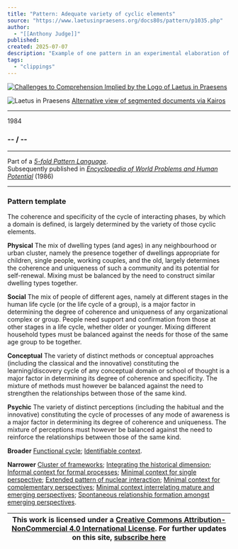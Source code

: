 ```yaml
---
title: "Pattern: Adequate variety of cyclic elements"
source: "https://www.laetusinpraesens.org/docs80s/pattern/p1035.php"
author:
  - "[[Anthony Judge]]"
published:
created: 2025-07-07
description: "Example of one pattern in an experimental elaboration of a 5-fold pattern language. This explores the parallel between patterns at the physical level, the social level, the conceptual level, and the psychic level in the light of an underlying template based on the insights of Christopher Alexander"
tags:
  - "clippings"
---
```

[![Challenges to Comprehension Implied by the Logo
of Laetus in Praesens](https://www.laetusinpraesens.org/common/images/achngcol.jpg "Challenges to Comprehension Implied by the Logo
of Laetus in Praesens")](https://www.laetusinpraesens.org/context/logo_laetus.php)

![Laetus in Praesens](https://www.laetusinpraesens.org/common/images/laetus_title2.png) [Alternative view of segmented documents via Kairos](https://kairos.laetusinpraesens.org/p1035_8_pat_h_1)

---

1984

### \-- / --

---

Part of a *[5-fold Pattern Language](https://www.laetusinpraesens.org/docs80s/84patlan.php)*.  
Subsequently published in *[Encyclopedia of World Problems and Human Potential](https://www.un-intelligible.org/projects/homeency.php)* (1986)

---

### Pattern template

The coherence and specificity of the cycle of interacting phases, by which a domain is defined, is largely determined by the variety of those cyclic elements.

**Physical** The mix of dwelling types (and ages) in any neighbourhood or urban cluster, namely the presence together of dwellings appropriate for children, single people, working couples, and the old, largely determines the coherence and uniqueness of such a community and its potential for self-renewal. Mixing must be balanced by the need to construct similar dwelling types together.

**Social** The mix of people of different ages, namely at different stages in the human life cycle (or the life cycle of a group), is a major factor in determining the degree of coherence and uniqueness of any organizational complex or group. People need support and confirmation from those at other stages in a life cycle, whether older or younger. Mixing different household types must be balanced against the needs for those of the same age group to be together.

**Conceptual** The variety of distinct methods or conceptual approaches (including the classical and the innovative) constituting the learning/discovery cycle of any conceptual domain or school of thought is a major factor in determining its degree of coherence and specificity. The mixture of methods must however be balanced against the need to strengthen the relationships between those of the same kind.

**Psychic** The variety of distinct perceptions (including the habitual and the innovative) constituting the cycle of processes of any mode of awareness is a major factor in determining its degree of coherence and uniqueness. The mixture of perceptions must however be balanced against the need to reinforce the relationships between those of the same kind.

**Broader** [Functional cycle](https://www.laetusinpraesens.org/docs80s/pattern/p1026.php); [Identifiable context](https://www.laetusinpraesens.org/docs80s/pattern/p1014.php).

**Narrower** [Cluster of frameworks](https://www.laetusinpraesens.org/docs80s/pattern/p1037.php); [Integrating the historical dimension](https://www.laetusinpraesens.org/docs80s/pattern/p1040.php); [Informal context for formal processes](https://www.laetusinpraesens.org/docs80s/pattern/p1041.php); [Minimal context for single perspective](https://www.laetusinpraesens.org/docs80s/pattern/p1078.php); [Extended pattern of nuclear interaction](https://www.laetusinpraesens.org/docs80s/pattern/p1075.php); [Minimal context for complementary perspectives](https://www.laetusinpraesens.org/docs80s/pattern/p1077.php); [Minimal context interrelating mature and emerging perspectives](https://www.laetusinpraesens.org/docs80s/pattern/p1076.php); [Spontaneous relationship formation amongst emerging perspectives](https://www.laetusinpraesens.org/docs80s/pattern/p1068.php).

| This work is licensed under a [Creative Commons Attribution-NonCommercial 4.0 International License](http://creativecommons.org/licenses/by-nc/4.0/).  For further updates on this site, [subscribe here](https://laetusinpraesens.us19.list-manage.com/subscribe/post?u=1b1bc3aae057999099ff24455&id=4c64c53b45) |
| --- |